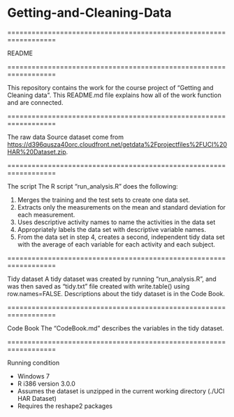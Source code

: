 # Getting-and-Cleaning-Data
==================================================================

README

==================================================================

This repository contains the work for the course project of “Getting and Cleaning data". 
This README.md file explains how all of the work function and are connected.

==================================================================

The raw data
Source dataset come from https://d396qusza40orc.cloudfront.net/getdata%2Fprojectfiles%2FUCI%20HAR%20Dataset.zip.

==================================================================

The script
The R script “run_analysis.R” does the following:
  1. Merges the training and the test sets to create one data set.
  2. Extracts only the measurements on the mean and standard deviation for each measurement. 
  3. Uses descriptive activity names to name the activities in the data set
  4. Appropriately labels the data set with descriptive variable names. 
  5. From the data set in step 4, creates a second, independent tidy data set with the average of each variable for each activity and each subject. 

==================================================================

Tidy dataset
 A tidy dataset was created by running “run_analysis.R”, and was then saved as “tidy.txt” file created with write.table() using row.names=FALSE.
 Descriptions about the tidy dataset is in the Code Book.
 
==================================================================

Code Book
The “CodeBook.md” describes the variables in the tidy dataset.

==================================================================

Running condition
- Windows 7
- R i386 version 3.0.0
- Assumes the dataset is unzipped in the current working directory (./UCI HAR Dataset)
- Requires the reshape2 packages
